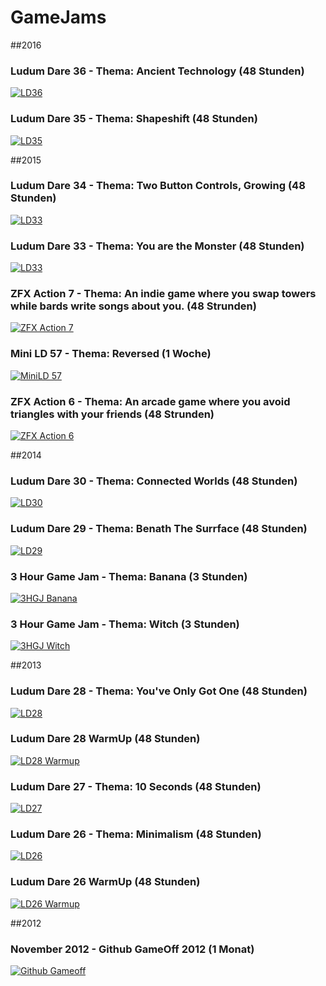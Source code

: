 # GameJams

##2016

### Ludum Dare 36 - Thema: Ancient Technology (48 Stunden)
[![LD36](img/ld36.jpg)](https://kayzgames.github.io/ld36/)

### Ludum Dare 35 - Thema: Shapeshift (48 Stunden)
[![LD35](img/ld35.jpg)](https://isowosi.github.io/shapeocalypse/)

##2015

### Ludum Dare 34 - Thema: Two Button Controls, Growing (48 Stunden)
[![LD33](img/ld34.jpg)](https://kayzgames.itch.io/damacreat)

### Ludum Dare 33 - Thema: You are the Monster (48 Stunden)
[![LD33](img/ld33.jpg)](http://kayzgames.github.io/ld33/)

### ZFX Action 7 - Thema: An indie game where you swap towers while bards write songs about you. (48 Strunden)
[![ZFX Action 7](img/zfxaction7.jpg)](http://kayzgames.github.io/zfx_action_7/)

### Mini LD 57 - Thema: Reversed (1 Woche)
[![MiniLD 57](img/minild57.jpg)](http://kayzgames.github.io/minild57/)

### ZFX Action 6 - Thema: An arcade game where you avoid triangles with your friends (48 Strunden)
[![ZFX Action 6](img/zfxaction6.jpg)](http://kayzgames.github.io/zfx_action_6/) 

##2014

### Ludum Dare 30 - Thema: Connected Worlds (48 Stunden)
[![LD30](img/ld30.jpg)](http://denniskaselow.github.io/ld30/pc/)

### Ludum Dare 29 - Thema: Benath The Surrface (48 Stunden)
[![LD29](img/ld29.jpg)](http://denniskaselow.github.io/ld29_beneath_the_surface/pc/)

### 3 Hour Game Jam - Thema: Banana (3 Stunden)
[![3HGJ Banana](img/3hgjbanana.jpg)](https://denniskaselow.github.io/3hgj_banana/3hgj_banana.html)

### 3 Hour Game Jam - Thema: Witch (3 Stunden)
[![3HGJ Witch](img/3hgjwitch.jpg)](https://denniskaselow.github.io/3hgj_witch/3hgj_witch.html)

##2013

### Ludum Dare 28 - Thema: You've Only Got One (48 Stunden)
[![LD28](img/ld28.jpg)](http://kayzgames.github.io/ld28/)

### Ludum Dare 28 WarmUp (48 Stunden)
[![LD28 Warmup](img/ld28warmup.jpg)](http://kayzgames.github.io/ld28_warmup/ld28_warmup.html)

### Ludum Dare 27 - Thema: 10 Seconds (48 Stunden)
[![LD27](img/ld27.jpg)](http://kayzgames.github.io/ld27/ld27.html)

### Ludum Dare 26 - Thema: Minimalism (48 Stunden)
[![LD26](img/ld26.jpg)](http://kayzgames.github.io/ld26_minimalism/ld26_minimalism.html)

### Ludum Dare 26 WarmUp (48 Stunden)
[![LD26 Warmup](img/ld26warmup.jpg)](http://kayzgames.github.io/ld26_warmup/ld26_warmup.html)

##2012


### November 2012 - Github GameOff 2012 (1 Monat)
[![Github Gameoff](img/gameoff2012.jpg)](http://denniskaselow.github.io/game-off-2012/spaceoff.html)